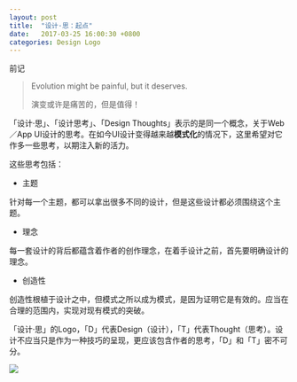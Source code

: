 ```yaml
---
layout: post
title:  "设计·思：起点"
date:   2017-03-25 16:00:30 +0800
categories: Design Logo
---
```

前记

> Evolution might be painful, but it deserves.
> 
> 演变或许是痛苦的，但是值得！

「设计·思」、「设计思考」、「Design Thoughts」表示的是同一个概念，关于Web／App UI设计的思考。在如今UI设计变得越来越**模式化**的情况下，这里希望对它作多一些思考，以期注入新的活力。

这些思考包括：

* 主题

针对每一个主题，都可以拿出很多不同的设计，但是这些设计都必须围绕这个主题。

* 理念

每一套设计的背后都蕴含着作者的创作理念，在着手设计之前，首先要明确设计的理念。

* 创造性

创造性根植于设计之中，但模式之所以成为模式，是因为证明它是有效的。应当在合理的范围内，实现对现有模式的突破。

「设计·思」的Logo，「D」代表Design（设计），「T」代表Thought（思考）。设计不应当只是作为一种技巧的呈现，更应该包含作者的思考，「D」和「T」密不可分。

<img src="https://guobxu.github.io/assets/img/Logo-480x400.png">

















